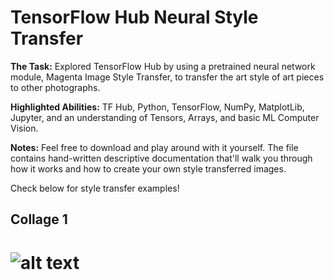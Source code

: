 # TensorFlow Hub Neural Style Transfer

**The Task:** Explored TensorFlow Hub by using a pretrained neural network module, Magenta Image Style Transfer, to transfer the art style of art pieces to other photographs. 

**Highlighted Abilities:** TF Hub, Python, TensorFlow, NumPy, MatplotLib, Jupyter, and an understanding of Tensors, Arrays, and basic ML Computer Vision.

**Notes:** Feel free to download and play around with it yourself. The file contains hand-written descriptive documentation that'll walk you through how it works and how to create your own style transferred images. 

Check below for style transfer examples!


## Collage 1
# ![alt text]([1]?raw=true)

[1]: https://github.com/asilich123/Resume_Projects/blob/main/TF%20HUB:FUN%20-%20ML%20Neural%20Style%20Transfer/Images/Collages/Hudson%20Collage.png

